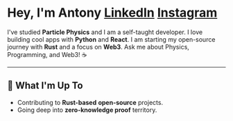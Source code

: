 # Hey, I'm Antony [LinkedIn](https://linkedin.com/in/akotsampaseris) [Instagram](https://instagram.com/negativeentropy_)

I've studied **Particle Physics** and I am a self-taught developer. I love building cool apps with **Python** and **React**. I am starting my open-source journey with **Rust** and a focus on **Web3**. Ask me about Physics, Programming, and Web3! ☕

---

## 🚀 What I'm Up To
- Contributing to **Rust-based** **open-source** projects.
- Going deep into **zero-knowledge proof** territory.

